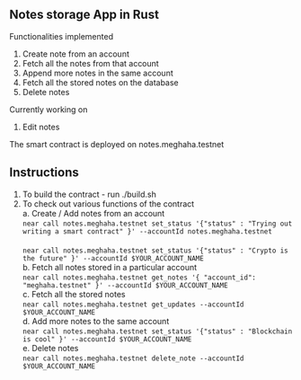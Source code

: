 ## Notes storage App in Rust
Functionalities implemented
1. Create note from an account
2. Fetch all the notes from that account
3. Append more notes in the same account
4. Fetch all the stored notes on the database
5. Delete notes 

Currently working on 
1. Edit notes

The smart contract is deployed on notes.meghaha.testnet

## Instructions 
1. To build the contract - run ./build.sh  <br />
2. To check out various functions of the contract <br />
   a. Create / Add notes from an account <br />
   ``` near call notes.meghaha.testnet set_status '{"status" : "Trying out writing a smart contract" }' --accountId notes.meghaha.testnet ``` <br />  <br />
   ``` near call notes.meghaha.testnet set_status '{"status" : "Crypto is the future" }' --accountId $YOUR_ACCOUNT_NAME ``` <br />
   b. Fetch all notes stored in a particular account <br />
   ``` near call notes.meghaha.testnet get_notes '{ "account_id": "meghaha.testnet" }' --accountId $YOUR_ACCOUNT_NAME ``` <br />
   c. Fetch all the stored notes <br />
   ```near call notes.meghaha.testnet get_updates --accountId $YOUR_ACCOUNT_NAME ``` 
   <br />
   d. Add more notes to the same account <br />
   ``` near call notes.meghaha.testnet set_status '{"status" : "Blockchain is cool" }' --accountId $YOUR_ACCOUNT_NAME ``` <br />
   e. Delete notes <br />
   ``` near call notes.meghaha.testnet delete_note --accountId $YOUR_ACCOUNT_NAME ```<br />

    
   







